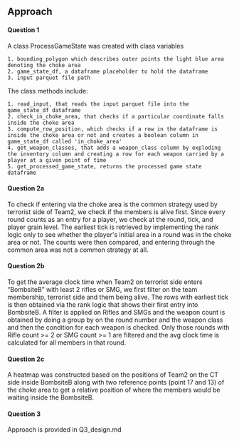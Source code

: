 ## Approach


#### Question 1
A class ProcessGameState was created with class variables

    1. bounding_polygon which describes outer points the light blue area denoting the choke area
    2. game_state_df, a dataframe placeholder to hold the dataframe
    3. input parquet file path

The class methods include:

    1. read_input, that reads the input parquet file into the game_state_df dataframe
    2. check_in_choke_area, that checks if a particular coordinate falls inside the choke area
    3. compute_row_position, which checks if a row in the dataframe is inside the choke area or not and creates a boolean column in game_state_df called 'in_choke_area'
    4. get_weapon_classes, that adds a weapon_class column by exploding the inventory column and creating a row for each weapon carried by a player at a given point of time
    5. get_processed_game_state, returns the processed game state dataframe



#### Question 2a
To check if entering via the choke area is the common strategy used by terrorist side of Team2, we check if the members is alive first.
Since every round counts as an entry for a player, we check at the round, tick, and player grain level.
The earliest tick is retrieved by implementing the rank logic only to see whether the player's initial area in a round was in the choke area or not.
The counts were then compared, and entering through the common area was not a common strategy at all.


#### Question 2b
To get the average clock time when Team2 on terrorist side enters “BombsiteB” with least 2 rifles or SMG, we first filter on the team membership, terrorist side and them being alive.
The rows with earliest tick is then obtained via the rank logic that shows their first entry into BombsiteB.
A filter is applied on Rifles and SMGs and the weapon count is obtained by doing a group by on the round number and the weapon class and then the condition for each weapon is checked.
Only those rounds with Rifle count >= 2 or SMG count >= 1 are filtered and the avg clock time is calculated for all members in that round.


#### Question 2c 
A heatmap was constructed based on the positions of Team2 on the CT side inside BombsiteB along with two reference points (point 17 and 13) of the choke area to get a relative position of where the members would be waiting inside the BombsiteB.


#### Question 3
Approach is provided in Q3_design.md
